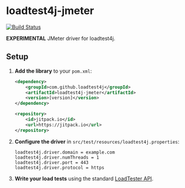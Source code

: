 # loadtest4j-jmeter

[![Build Status](https://travis-ci.com/loadtest4j/loadtest4j-jmeter.svg?branch=master)](https://travis-ci.com/loadtest4j/loadtest4j-jmeter)

**EXPERIMENTAL** JMeter driver for loadtest4j.

## Setup

1. **Add the library** to your `pom.xml`:

    ```xml
    <dependency>
        <groupId>com.github.loadtest4j</groupId>
        <artifactId>loadtest4j-jmeter</artifactId>
        <version>[version]</version>
    </dependency>   
    ```
     
    ```xml
    <repository>
        <id>jitpack.io</id>
        <url>https://jitpack.io</url>
    </repository>
    ```

2. **Configure the driver** in `src/test/resources/loadtest4j.properties`:
    
    ```properties
    loadtest4j.driver.domain = example.com
    loadtest4j.driver.numThreads = 1
    loadtest4j.driver.port = 443
    loadtest4j.driver.protocol = https
    ```

3. **Write your load tests** using the standard [LoadTester API](https://github.com/loadtest4j/loadtest4j).



